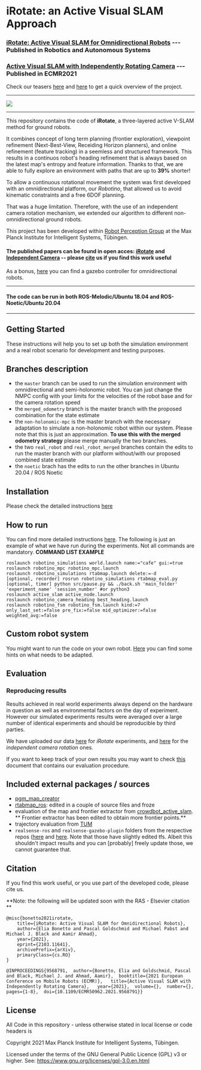 # iRotate: an Active Visual SLAM Approach

### [iRotate: Active Visual SLAM for Omnidirectional Robots](https://arxiv.org/abs/2103.11641) --- Published in Robotics and Autonomous Systems 
### [Active Visual SLAM with Independently Rotating Camera](https://ieeexplore.ieee.org/document/9568791) --- Published in ECMR2021 

Check our teasers [here](https://www.youtube.com/watch?v=YFD80TxXghk) and [here](https://www.youtube.com/watch?v=syIYP-uxyg0) to get a quick overview of the project.

__________
![](https://user-images.githubusercontent.com/19806758/109616778-dca1b380-7b35-11eb-8071-be8229fbb127.png)
__________

This repository contains the code of **iRotate**, a three-layered active V-SLAM method for ground robots.

It combines concept of long term planning (frontier exploration), viewpoint refinement (Next-Best-View, Receiding Horizon planners), and online refinement (feature tracking) in a seemless and structured framework. This results in a continuos robot's heading refinement that is always based on the latest map's entropy and feature information. Thanks to that, we are able to fully explore an environment with paths that are up to **39%** shorter!

To allow a continuous rotational movement the system was first developed with an omnidirectional platform, our _Robotino_, that allowed us to avoid kinematic constraints and a free 6DOF planning.

That was a huge limitation. Therefore, with the use of an independent camera rotation mechanism, we extended our algorithm to different non-omnidirectional ground robots.

This project has been developed within [Robot Perception Group](https://ps.is.tue.mpg.de/research_fields/robot-perception-group) at the Max Planck Institute for Intelligent Systems, Tübingen.

#### The published papers can be found in open acces: [iRotate](https://arxiv.org/abs/2103.11641) and [Independent Camera](https://ieeexplore.ieee.org/document/9568791) -- please [cite](https://github.com/eliabntt/irotate_active_slam/blob/master/README.md#Citation) us if you find this work useful

As a bonus, [here](https://github.com/eliabntt/gazebo_three_wheel_omni_plugin) you can find a gazebo controller for omnidirectional robots.

__________
#### The code can be run in both ROS-Melodic/Ubuntu 18.04 and ROS-Noetic/Ubuntu 20.04
__________

## Getting Started

These instructions will help you to set up both the simulation environment and a real robot scenario for development and testing purposes. 

## Branches description
 - the `master` branch can be used to run the simulation environment with omnidirectional and semi-holonomic robot. You can just change the NMPC config with your limits for the velocities of the robot base and for the camera rotation speed
 - the `merged_odometry` branch is the master branch with the proposed combination for the state estimate
 - the `non-holonomic-mpc` is the master branch with the necessary adaptation to simulate a non-holonomic robot within our system. Please note that this is just an approximation. **To use this with the merged odometry strategy** please merge manually the two branches.
 - the two `real_robot` and `real_robot_merged` branches contain the edits to run the master branch with our platform without/with our proposed combined state estimate
 - the `noetic` brach has the edits to run the other branches in Ubuntu 20.04 / ROS Noetic


## Installation

Please check the detailed instructions [here](https://github.com/eliabntt/irotate_active_slam/blob/master/INSTALL.md)

## How to run

You can find more detailed instructions [here](https://github.com/eliabntt/irotate_active_slam/blob/master/RUNNING.md). The following is just an example of what we have run during the experiments. Not all commands are mandatory.
**COMMAND LIST EXAMPLE**

```
roslaunch robotino_simulations world.launch name:="cafe" gui:=true
roslaunch robotino_mpc robotino_mpc.launch 
roslaunch robotino_simulations rtabmap.launch delete:=-d
[optional, recorder] rosrun robotino_simulations rtabmap_eval.py  
[optional, timer] python src/pause.py && ./back.sh 'main_folder' 'experiment_name' 'session_number' #or python3
roslaunch active_slam active_node.launch
roslaunch robotino_camera_heading best_heading.launch 
roslaunch robotino_fsm robotino_fsm.launch kind:=7 only_last_set:=false pre_fix:=false mid_optimizer:=false weighted_avg:=false
```

## Custom robot system

You might want to run the code on your own robot. [Here](https://github.com/eliabntt/irotate_active_slam/blob/master/CUSTOM_ROBOT.md) you can find some hints on what needs to be adapted. 

## Evaluation

### Reproducing results
Results achieved in real world experiments always depend on the hardware in question as well as environmental factors on the day of experiment. However our simulated experiments results were averaged over a large number of identical experiments and should be reproducible by third parties. 

We have uploaded our data [here](https://keeper.mpdl.mpg.de/d/89f292ac267247df826f/) for _iRotate_ experiments, and [here](https://keeper.mpdl.mpg.de/d/fd9cbe7ec0df43c7831c/) for the _independent camera rotation_ ones. 

If you want to keep track of your own results you may want to check [this](https://github.com/eliabntt/irotate_active_slam/blob/master/RESULTS.md) document that contains our evaluation procedure.

## Included external packages / sources
- [pgm_map_creator](https://github.com/hyfan1116/pgm_map_creator)
- [rtabmap_ros](https://github.com/introlab/rtabmap_ros): edited in a couple of source files and froze
- evaluation of the map and frontier extractor from [crowdbot_active_slam](https://github.com/ethz-asl/crowdbot_active_slam).
**    Frontier extractor has been edited to obtain more frontier points.**
- trajectory evaluation from [TUM](https://vision.in.tum.de/data/datasets/rgbd-dataset/tools)
- `realsense-ros` and `realsense-gazebo-plugin` folders from the respective repos ([here](https://github.com/IntelRealSense/realsense-ros/) and [here](https://github.com/pal-robotics/realsense_gazebo_plugin). Note that those have slightly edited tfs. Albeit this shouldn't impact results and you can [probably] freely update those, we cannot guarantee that.

## Citation

If you find this work useful, or you use part of the developed code, please cite us. 

**Note: the following will be updated soon with the RAS - Elsevier citation **
```
@misc{bonetto2021irotate,
    title={iRotate: Active Visual SLAM for Omnidirectional Robots},
    author={Elia Bonetto and Pascal Goldschmid and Michael Pabst and Michael J. Black and Aamir Ahmad},
    year={2021},
    eprint={2103.11641},
    archivePrefix={arXiv},
    primaryClass={cs.RO}
}
```

```
@INPROCEEDINGS{9568791,  author={Bonetto, Elia and Goldschmid, Pascal and Black, Michael J. and Ahmad, Aamir},  booktitle={2021 European Conference on Mobile Robots (ECMR)},   title={Active Visual SLAM with Independently Rotating Camera},   year={2021},  volume={},  number={},  pages={1-8},  doi={10.1109/ECMR50962.2021.9568791}}
```
## License

All Code in this repository - unless otherwise stated in local license or code headers is

Copyright 2021 Max Planck Institute for Intelligent Systems, Tübingen.

Licensed under the terms of the GNU General Public Licence (GPL) v3 or higher. See: https://www.gnu.org/licenses/gpl-3.0.en.html
